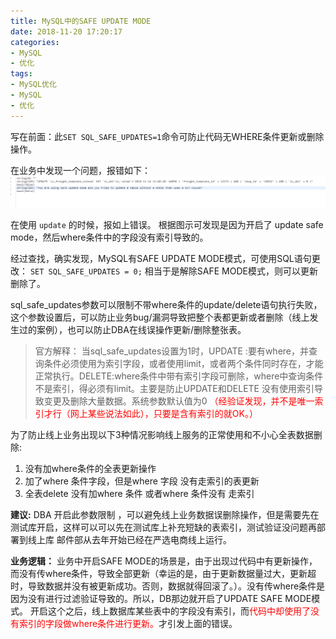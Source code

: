 ```yaml
---
title: MySQL中的SAFE UPDATE MODE
date: 2018-11-20 17:20:17
categories:
- MySQL
- 优化
tags:
- MySQL优化
- MySQL
- 优化
---
```

写在前面：此`SET SQL_SAFE_UPDATES=1`命令可防止代码无WHERE条件更新或删除操作。

在业务中发现一个问题，报错如下：
![](/uploads/2018/11/mysql_safe_update_mode.png)
<!--more-->
在使用 `update` 的时候，报如上错误。 根据图示可发现是因为开启了 update safe mode，然后where条件中的字段没有索引导致的。

经过查找，确实发现，MySQL有SAFE UPDATE MODE模式，可使用SQL语句更改：
`SET SQL_SAFE_UPDATES = 0;`
相当于是解除SAFE MODE模式，则可以更新删除了。

sql_safe_updates参数可以限制不带where条件的update/delete语句执行失败，这个参数设置后，可以防止业务bug/漏洞导致把整个表都更新或者删除（线上发生过的案例），也可以防止DBA在线误操作更新/删除整张表。
>官方解释：
当sql_safe_updates设置为1时，UPDATE :要有where，并查询条件必须使用为索引字段，或者使用limit，或者两个条件同时存在，才能正常执行。DELETE:where条件中带有索引字段可删除，where中查询条件不是索引，得必须有limit。主要是防止UPDATE和DELETE 没有使用索引导致变更及删除大量数据。系统参数默认值为0
<font color="red">（经验证发现，并不是唯一索引才行（网上某些说法如此），只要是含有索引的就OK。）</font>

为了防止线上业务出现以下3种情况影响线上服务的正常使用和不小心全表数据删除:
1. 没有加where条件的全表更新操作
2. 加了where 条件字段，但是where 字段 没有走索引的表更新
3. 全表delete 没有加where 条件 或者where 条件没有 走索引

**建议:** DBA 开启此参数限制 ，可以避免线上业务数据误删除操作，但是需要先在测试库开启，这样可以可以先在测试库上补充短缺的表索引，测试验证没问题再部署到线上库 邮件部从去年开始已经在严选电商线上运行。


**业务逻辑：**
业务中开启SAFE MODE的场景是，由于出现过代码中有更新操作，而没有传where条件，导致全部更新（幸运的是，由于更新数据量过大，更新超时，导致数据并没有被更新成功。否则，数据就得回滚了。）。没有传where条件是因为没有进行过滤验证导致的。所以，DB那边就开启了UPDATE SAFE MODE模式。 
开启这个之后，线上数据库某些表中的字段没有索引，而<font color="red">代码中却使用了没有索引的字段做where条件进行更新。</font>才引发上面的错误。

